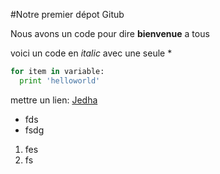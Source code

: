 #Notre premier dépot Gitub

Nous avons un code pour dire  **bienvenue** a tous

voici un code en *italic* avec une seule *

```python
for item in variable:
  print 'helloworld'

  ```

  mettre un lien: [Jedha](https://jedha.co)

  * fds
  * fsdg

  1. fes
  2. fs
